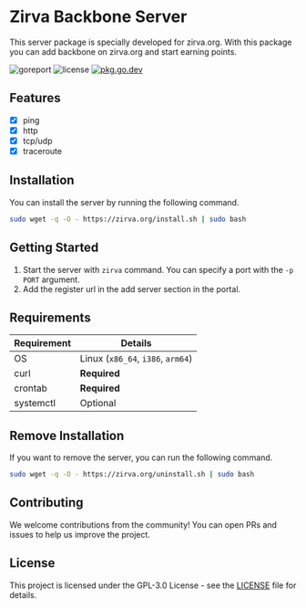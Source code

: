 # Zirva Backbone Server
This server package is specially developed for zirva.org. With this package you can add backbone on zirva.org and start earning points.

![goreport](https://goreportcard.com/badge/github.com/zirvaorg/server)
![license](https://badgen.net/github/license/zirvaorg/server)
[![pkg.go.dev](https://pkg.go.dev/badge/github.com/zirvaorg/server)](https://pkg.go.dev/github.com/zirvaorg/server)

## Features
- [x] ping
- [x] http
- [x] tcp/udp
- [x] traceroute

## Installation
You can install the server by running the following command.
```bash
sudo wget -q -O - https://zirva.org/install.sh | sudo bash
```

## Getting Started
1. Start the server with `zirva` command. You can specify a port with the `-p PORT` argument.
2. Add the register url in the add server section in the portal.

## Requirements

| Requirement | Details                           |
|-------------|-----------------------------------|
| OS          | Linux (`x86_64`, `i386`, `arm64`) |
| curl        | **Required**                      |
| crontab     | **Required**                      |
| systemctl   | Optional                          |

## Remove Installation
If you want to remove the server, you can run the following command.

```bash
sudo wget -q -O - https://zirva.org/uninstall.sh | sudo bash
```

## Contributing
We welcome contributions from the community! You can open PRs and issues to help us improve the project.

## License
This project is licensed under the GPL-3.0 License - see the [LICENSE](LICENSE) file for details.
